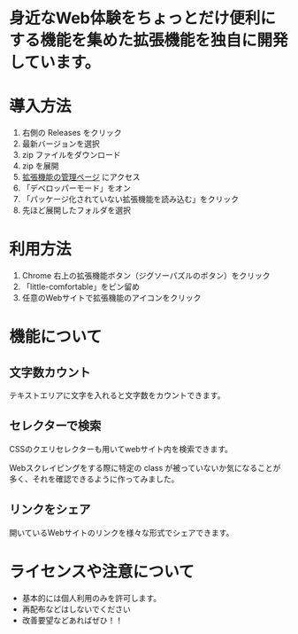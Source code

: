 # 身近なWeb体験をちょっとだけ便利にする機能を集めた拡張機能を独自に開発しています。

# 導入方法
1. 右側の Releases をクリック
2. 最新バージョンを選択
3. zip ファイルをダウンロード
4. zip を展開
5. [拡張機能の管理ページ](chrome://extensions/) にアクセス
6. 「デベロッパーモード」をオン
7. 「パッケージ化されていない拡張機能を読み込む」をクリック
8. 先ほど展開したフォルダを選択


# 利用方法
1. Chrome 右上の拡張機能ボタン（ジグソーパズルのボタン）をクリック
2. 「little-comfortable」をピン留め
3. 任意のWebサイトで拡張機能のアイコンをクリック


# 機能について

## 文字数カウント
テキストエリアに文字を入れると文字数をカウントできます。

## セレクターで検索
CSSのクエリセレクターも用いてwebサイト内を検索できます。

Webスクレイピングをする際に特定の class が被っていないか気になることが多く、それを確認できるように作ってみました。

## リンクをシェア
開いているWebサイトのリンクを様々な形式でシェアできます。


# ライセンスや注意について
* 基本的には個人利用のみを許可します。
* 再配布などはしないでください
* 改善要望などあればぜひ！！


